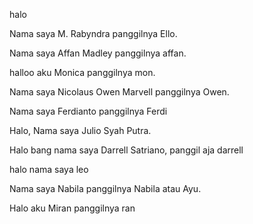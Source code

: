 halo 

Nama saya M. Rabyndra panggilnya Ello.

Nama saya Affan Madley panggilnya affan.

halloo aku Monica panggilnya mon.

Nama saya Nicolaus Owen Marvell panggilnya Owen.

Nama saya Ferdianto panggilnya Ferdi

Halo, Nama saya Julio Syah Putra.

Halo bang nama saya Darrell Satriano, panggil aja darrell

halo nama saya leo

Nama saya Nabila panggilnya Nabila atau Ayu.

Halo aku Miran panggilnya ran


